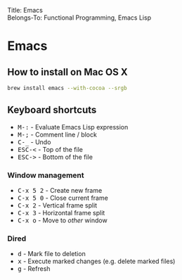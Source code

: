Title: Emacs  
Belongs-To: Functional Programming, Emacs Lisp  

# Emacs

## How to install on Mac OS X

```bash
brew install emacs --with-cocoa --srgb
```

## Keyboard shortcuts

- <kbd>M-:</kbd> - Evaluate Emacs Lisp expression
- <kbd>M-;</kbd> - Comment line / block
- <kbd>C-_</kbd> - Undo
- <kbd>ESC-<</kbd> - Top of the file
- <kbd>ESC-></kbd> - Bottom of the file

### Window management

- <kbd>C-x 5 2</kbd> - Create new frame
- <kbd>C-x 5 0</kbd> - Close current frame
- <kbd>C-x 2</kbd> - Vertical frame split
- <kbd>C-x 3</kbd> - Horizontal frame split
- <kbd>C-x o</kbd> - Move to *other* window

### Dired

- <kbd>d</kbd> - Mark file to deletion
- <kbd>x</kbd> - Execute marked changes (e.g. delete marked files)
- <kbd>g</kbd> - Refresh
